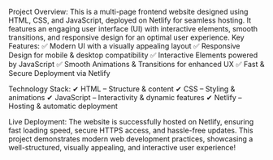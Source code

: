 
Project Overview:
This is a multi-page frontend website designed using HTML, CSS, and JavaScript, deployed on Netlify for seamless hosting. It features an engaging user interface (UI) with interactive elements, smooth transitions, and responsive design for an optimal user experience.
Key Features:
✅ Modern UI with a visually appealing layout
✅ Responsive Design for mobile & desktop compatibility
✅ Interactive Elements powered by JavaScript
✅ Smooth Animations & Transitions for enhanced UX
✅ Fast & Secure Deployment via Netlify

Technology Stack:
✔ HTML – Structure & content
✔ CSS – Styling & animations
✔ JavaScript – Interactivity & dynamic features
✔ Netlify – Hosting & automatic deployment

Live Deployment:
The website is successfully hosted on Netlify, ensuring fast loading speed, secure HTTPS access, and hassle-free updates.
This project demonstrates modern web development practices, showcasing a well-structured, visually appealing, and interactive user experience! 
